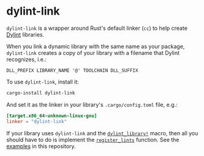 # dylint-link

`dylint-link` is a wrapper around Rust's default linker (`cc`) to help create [Dylint](https://github.com/trailofbits/dylint) libraries.

When you link a dynamic library with the same name as your package, `dylint-link` creates a copy of your library with a filename that Dylint recognizes, i.e.:

```
DLL_PREFIX LIBRARY_NAME '@' TOOLCHAIN DLL_SUFFIX
```

To use `dylint-link`, install it:

```sh
cargo-install dylint-link
```

And set it as the linker in your library's `.cargo/config.toml` file, e.g.:

```toml
[target.x86_64-unknown-linux-gnu]
linker = "dylint-link"
```

If your library uses `dylint-link` and the [`dylint_library!`](../utils/linting) macro, then all you should have to do is implement the [`register_lints`](https://doc.rust-lang.org/stable/nightly-rustc/rustc_interface/interface/struct.Config.html#structfield.register_lints) function. See the [examples](../examples) in this repository.

